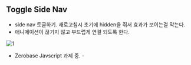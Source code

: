 ## Toggle Side Nav

- side nav 토글하기. 새로고침시 초기에 hidden을 줘서 효과가 보이는걸 막는다. 
- 애니메이션이 끊기지 않고 부드럽게 연결 되도록 한다. 

![1](https://user-images.githubusercontent.com/110772094/213623491-169890ca-14c7-4d4d-853f-b2bd356c37b9.PNG)


- Zerobase Javscript 과제 중. -

